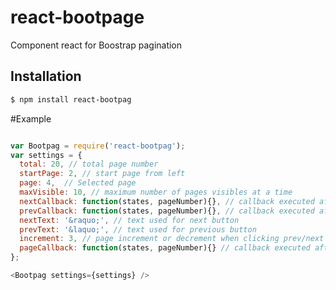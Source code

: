 react-bootpage
==============

Component react for Boostrap pagination


Installation
------------

``` bash
$ npm install react-bootpag
```

#Example


``` javascript

var Bootpag = require('react-bootpag');
var settings = {
  total: 20, // total page number
  startPage: 2, // start page from left 
  page: 4,  // Selected page
  maxVisible: 10, // maximum number of pages visibles at a time
  nextCallback: function(states, pageNumber){}, // callback executed after next button click
  prevCallback: function(states, pageNumber){}, // callback executed after previous button click
  nextText: '&raquo;', // text used for next button
  prevText: '&laquo;', // text used for previous button
  increment: 3, // page increment or decrement when clicking prev/next buttons
  pageCallback: function(states, pageNumber){} // callback executed after page selection
};

<Bootpag settings={settings} />

```



